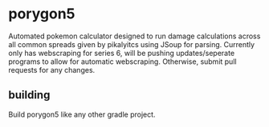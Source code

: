 # porygon5
Automated pokemon calculator designed to run damage calculations across all common spreads given by pikalyitcs using JSoup for parsing. 
Currently only has webscraping for series 6, will be pushing updates/seperate programs to allow for automatic webscraping. Otherwise, submit pull requests for any changes.

## building

Build porygon5 like any other gradle project.
